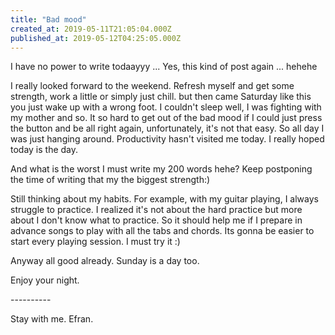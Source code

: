 ```yaml
---
title: "Bad mood"
created_at: 2019-05-11T21:05:04.000Z
published_at: 2019-05-12T04:25:05.000Z
---
```

I have no power to write todaayyy ... Yes, this kind of post again ... hehehe

I really looked forward to the weekend. Refresh myself and get some strength, work a little or simply just chill. but then came Saturday like this you just wake up with a wrong foot. I couldn't sleep well, I was fighting with my mother and so. It so hard to get out of the bad mood if I could just press the button and be all right again, unfortunately, it's not that easy. So all day I was just hanging around. Productivity hasn't visited me today. I really hoped today is the day. 

And what is the worst I must write my 200 words hehe? Keep postponing the time of writing that my the biggest strength:) 

Still thinking about my habits. For example, with my guitar playing, I always struggle to practice. I realized it's not about the hard practice but more about I don't know what to practice. So it should help me if I prepare in advance songs to play with all the tabs and chords. Its gonna be easier to start every playing session. I must try it :)

Anyway all good already. Sunday is a day too. 

Enjoy your night.

\----------

Stay with me. Efran.
